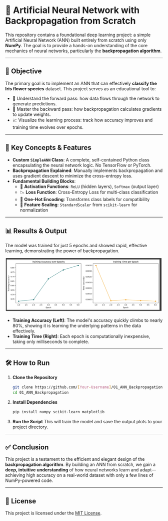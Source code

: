 # 🧠 Artificial Neural Network with Backpropagation from Scratch

This repository contains a foundational deep learning project: a simple Artificial Neural Network (ANN) built entirely from scratch using only **NumPy**. The goal is to provide a hands-on understanding of the core mechanics of neural networks, particularly the **backpropagation algorithm**.

---

## 🌟 Objective

The primary goal is to implement an ANN that can effectively **classify the Iris flower species** dataset. This project serves as an educational tool to:

- 🔁 Understand the forward pass: how data flows through the network to generate predictions.
- 🔄 Master the backward pass: how backpropagation calculates gradients to update weights.
- 📈 Visualize the learning process: track how accuracy improves and training time evolves over epochs.

---

## 🚀 Key Concepts & Features

- **Custom `SimpleANN` Class**: A complete, self-contained Python class encapsulating the neural network logic. No TensorFlow or PyTorch.
- **Backpropagation Explained**: Manually implements backpropagation and uses gradient descent to minimize the cross-entropy loss.
- **Fundamental Building Blocks**:
  - 🧮 **Activation Functions**: `ReLU` (hidden layers), `Softmax` (output layer)
  - 📉 **Loss Function**: Cross-Entropy Loss for multi-class classification
  - 🔢 **One-Hot Encoding**: Transforms class labels for compatibility
  - 📏 **Feature Scaling**: `StandardScaler` from `scikit-learn` for normalization

---

## 📊 Results & Output

The model was trained for just 5 epochs and showed rapid, effective learning, demonstrating the power of backpropagation.

![Training Progress](https://github.com/Ayush03A/Artificial-Neural-Network-with-Backpropagation-from-Scratch/blob/88348a00e1b52d3e25b82426aade40185e83db27/Output.png)

-   **Training Accuracy (Left)**: The model's accuracy quickly climbs to nearly 80%, showing it is learning the underlying patterns in the data effectively.
-   **Training Time (Right)**: Each epoch is computationally inexpensive, taking only milliseconds to complete.

---

## 🛠️ How to Run

1.  **Clone the Repository**
    ```bash
    git clone https://github.com/[Your-Username]/01_ANN_Backpropagation.git
    cd 01_ANN_Backpropagation
    ```

2.  **Install Dependencies**
    ```bash
    pip install numpy scikit-learn matplotlib
    ```

3.  **Run the Script**
    This will train the model and save the output plots to your project directory.

---

## ✅ Conclusion

This project is a testament to the efficient and elegant design of the **backpropagation algorithm**. By building an ANN from scratch, we gain a **deep, intuitive understanding** of how neural networks learn and adapt—achieving high accuracy on a real-world dataset with only a few lines of NumPy-powered code.

---

## 📄 License

This project is licensed under the [MIT License](LICENSE).
